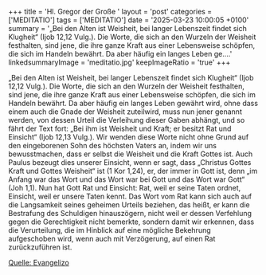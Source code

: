 +++
title = 'Hl. Gregor der Große  '
layout = 'post'
categories = ['MEDITATIO']
tags = ['MEDITATIO']
date = '2025-03-23 10:00:05 +0100'
summary = '„Bei den Alten ist Weisheit, bei langer Lebenszeit findet sich Klugheit“ (Ijob 12,12 Vulg.). Die Worte, die sich an den Wurzeln der Weisheit festhalten, sind jene, die ihre ganze Kraft aus einer Lebensweise schöpfen, die sich im Handeln bewährt. Da aber häufig ein langes Leben ge....'
linkedsummaryImage = 'meditatio.jpg'
keepImageRatio = 'true'
+++
 
„Bei den Alten ist Weisheit, bei langer Lebenszeit findet sich Klugheit“ (Ijob 12,12 Vulg.). Die Worte, die sich an den Wurzeln der Weisheit festhalten, sind jene, die ihre ganze Kraft aus einer Lebensweise schöpfen, die sich im Handeln bewährt. Da aber häufig ein langes Leben gewährt wird, ohne dass einem auch die Gnade der Weisheit zuteilwird, muss nun jener genannt werden, von dessen Urteil die Verleihung dieser Gaben abhängt, und so fährt der Text fort:
„Bei ihm ist Weisheit und Kraft; er besitzt Rat und Einsicht“ (Ijob 12,13 Vulg.<!--more-->). Wir wenden diese Worte nicht ohne Grund auf den eingeborenen Sohn des höchsten Vaters an, indem wir uns bewusstmachen, dass er selbst die Weisheit und die Kraft Gottes ist. Auch Paulus bezeugt dies unserer Einsicht, wenn er sagt, dass „Christus Gottes Kraft und Gottes Weisheit“ ist (1 Kor 1,24), er, der immer in Gott ist, denn „im Anfang war das Wort und das Wort war bei Gott und das Wort war Gott“ (Joh 1,1).
Nun hat Gott Rat und Einsicht: Rat, weil er seine Taten ordnet, Einsicht, weil er unsere Taten kennt. Das Wort vom Rat kann sich auch auf die Langsamkeit seines geheimen Urteils beziehen, das heißt, er kann die Bestrafung des Schuldigen hinauszögern, nicht weil er dessen Verfehlung gegen die Gerechtigkeit nicht bemerkte, sondern damit wir erkennen, dass die Verurteilung, die im Hinblick auf eine mögliche Bekehrung aufgeschoben wird, wenn auch mit Verzögerung, auf einen Rat zurückzuführen ist.


[Quelle: Evangelizo](https://evangeliumtagfuertag.org/DE/gospel)
